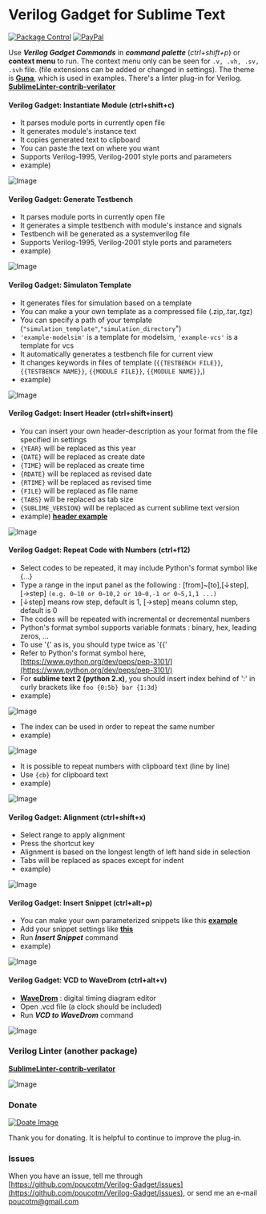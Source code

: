 # Verilog Gadget for Sublime Text

[![Package Control](https://packagecontrol.herokuapp.com/downloads/Verilog%20Gadget.svg?style=round-square)](https://packagecontrol.io/packages/Verilog%20Gadget)
[![PayPal](https://img.shields.io/badge/paypal-donate-blue.svg)][PM]

Use __*Verilog Gadget Commands*__ in __*command palette*__ (*ctrl+shift+p*) or __context menu__ to run.
The context menu only can be seen for `.v, .vh, .sv, .svh` file.
(file extensions can be added or changed in settings). The theme is [__Guna__](https://packagecontrol.io/packages/Guna), which is used in examples.
There's a linter plug-in for Verilog. [__SublimeLinter-contrib-verilator__](https://packagecontrol.io/packages/SublimeLinter-contrib-verilator)

#### Verilog Gadget: Instantiate Module (ctrl+shift+c)

 * It parses module ports in currently open file
 * It generates module's instance text
 * It copies generated text to clipboard
 * You can paste the text on where you want
 * Supports Verilog-1995, Verilog-2001 style ports and parameters
 * example)

![Image][S1]

#### Verilog Gadget: Generate Testbench

 * It parses module ports in currently open file
 * It generates a simple testbench with module's instance and signals
 * Testbench will be generated as a systemverilog file
 * Supports Verilog-1995, Verilog-2001 style ports and parameters
 * example)

![Image][S2]

#### Verilog Gadget: Simulaton Template

 * It generates files for simulation based on a template
 * You can make a your own template as a compressed file (.zip,.tar,.tgz)
 * You can specify a path of your template (`"simulation_template"`,`"simulation_directory`")
 * `'example-modelsim'` is a template for modelsim, `'example-vcs'` is a template for vcs
 * It automatically generates a testbench file for current view
 * It changes keywords in files of template (`{{TESTBENCH FILE}}`, `{{TESTBENCH NAME}}`, `{{MODULE FILE}}`, `{{MODULE NAME}}`,)
 * example)

![Image][G1]

#### Verilog Gadget: Insert Header (ctrl+shift+insert)

 * You can insert your own header-description as your format from the file specified in settings
 * `{YEAR}` will be replaced as this year
 * `{DATE}` will be replaced as create date
 * `{TIME}` will be replaced as create time
 * `{RDATE}` will be replaced as revised date
 * `{RTIME}` will be replaced as revised time
 * `{FILE}` will be replaced as file name
 * `{TABS}` will be replaced as tab size
 * `{SUBLIME_VERSION}` will be replaced as current sublime text version
 * example) [__header example__][L3]

![Image][S8]

#### Verilog Gadget: Repeat Code with Numbers (ctrl+f12)

 * Select codes to be repeated, it may include Python's format symbol like {...}
 * Type a range in the input panel as the following : [from]~[to],[↓step],[→step]
	  ``(e.g. 0~10 or 0~10,2 or 10~0,-1 or 0~5,1,1 ...)``
 * [↓step] means row step, default is 1, [→step] means column step, default is 0
 * The codes will be repeated with incremental or decremental numbers
 * Python's format symbol supports variable formats : binary, hex, leading zeros, ...
 * To use '{' as is, you should type twice as '{{'
 * Refer to Python's format symbol here, [https://www.python.org/dev/peps/pep-3101/](https://www.python.org/dev/peps/pep-3101/)
 * For **sublime text 2 (python 2.x)**, you should insert index behind of ':' in curly brackets like `foo {0:5b} bar {1:3d}`
 * example)

![Image][S3]

 * The index can be used in order to repeat the same number
 * example)

![Image][S6]

 * It is possible to repeat numbers with clipboard text (line by line)
 * Use ``{cb}`` for clipboard text
 * example)

![Image][S5]

#### Verilog Gadget: Alignment (ctrl+shift+x)

 * Select range to apply alignment
 * Press the shortcut key
 * Alignment is based on the longest length of left hand side in selection
 * Tabs will be replaced as spaces except for indent
 * example)

![Image][S4]

#### Verilog Gadget: Insert Snippet (ctrl+alt+p)

 * You can make your own parameterized snippets like this [__example__][L1]
 * Add your snippet settings like [__this__][L2]
 * Run __*Insert Snippet*__ command
 * example)

![Image][S7]

#### Verilog Gadget: VCD to WaveDrom (ctrl+alt+v)

 * [__WaveDrom__][L4] : digital timing diagram editor
 * Open .vcd file (a clock should be included)
 * Run __*VCD to WaveDrom*__ command

![Image][S9]

### Verilog Linter (another package)

[__SublimeLinter-contrib-verilator__](https://packagecontrol.io/packages/SublimeLinter-contrib-verilator)

![Image](https://raw.githubusercontent.com/poucotm/Links/master/image/SublimeLinter-Contrib-Verilator/vl-cap.gif)

### Donate

[![Doate Image](https://raw.githubusercontent.com/poucotm/Links/master/image/PayPal/donate-paypal.png)][PM]

Thank you for donating. It is helpful to continue to improve the plug-in.

### Issues

When you have an issue, tell me through [https://github.com/poucotm/Verilog-Gadget/issues](https://github.com/poucotm/Verilog-Gadget/issues), or send me an e-mail poucotm@gmail.com

[S1]:https://raw.githubusercontent.com/poucotm/Links/master/image/Verilog-Gadget/vg-inst.gif
[S2]:https://raw.githubusercontent.com/poucotm/Links/master/image/Verilog-Gadget/vg-tbg.gif
[S3]:https://raw.githubusercontent.com/poucotm/Links/master/image/Verilog-Gadget/vg-rep.gif
[S4]:https://raw.githubusercontent.com/poucotm/Links/master/image/Verilog-Gadget/vg-aln.gif
[S5]:https://raw.githubusercontent.com/poucotm/Links/master/image/Verilog-Gadget/vg-rep-clip.gif
[S6]:https://raw.githubusercontent.com/poucotm/Links/master/image/Verilog-Gadget/vg-rep-idx.gif
[S7]:https://raw.githubusercontent.com/poucotm/Links/master/image/Verilog-Gadget/vg-snippet.gif
[S8]:https://raw.githubusercontent.com/poucotm/Links/master/image/Verilog-Gadget/vg-header.gif
[S9]:https://raw.githubusercontent.com/poucotm/Links/master/image/Verilog-Gadget/wavdrom.png
[G1]:https://raw.githubusercontent.com/poucotm/Links/master/image/Verilog-Gadget/vg-sim.gif
[L1]:https://github.com/poucotm/Verilog-Gadget/blob/master/template/verilog_cplxm.v
[L2]:https://github.com/poucotm/Verilog-Gadget/blob/master/Verilog%20Gadget.sublime-settings
[L3]:https://github.com/poucotm/Verilog-Gadget/blob/master/template/verilog_header.v
[L4]:https://wavedrom.com
[PP]:https://www.paypal.com/cgi-bin/webscr?cmd=_s-xclick&hosted_button_id=89YVNDSC7DZHQ "PayPal"
[PM]:https://www.paypal.me/poucotm/1.0 "PayPal"
